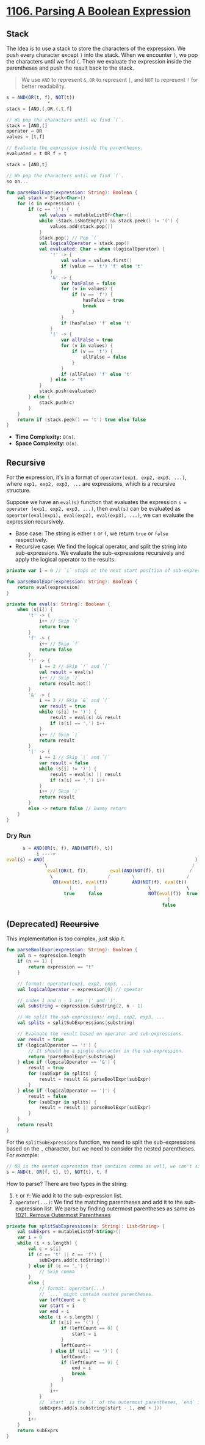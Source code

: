# [1106. Parsing A Boolean Expression](https://leetcode.com/problems/parsing-a-boolean-expression/description/)

## Stack
The idea is to use a stack to store the characters of the expression. We push every character except `)` into the stack. When we encounter `)`, we pop the characters until we find `(`. Then we evaluate the expression inside the parentheses and push the result back to the stack.

> We use `AND` to represent `&`, `OR` to represent `|`, and `NOT` to represent `!` for better readability.

```js
s = AND(OR(t, f), NOT(t))
               *
stack = [AND,(,OR,(,t,f]

// We pop the characters until we find `(`.
stack = [AND,(]
operator = OR
values = [t,f]

// Evaluate the expression inside the parentheses.
evaluated = t OR f = t

stack = [AND,t]

// We pop the characters until we find `(`.
so on...
```

```kotlin
fun parseBoolExpr(expression: String): Boolean {
    val stack = Stack<Char>()
    for (c in expression) {
        if (c == ')') {
            val values = mutableListOf<Char>()
            while (stack.isNotEmpty() && stack.peek() != '(') {
                values.add(stack.pop())
            }
            stack.pop() // Pop `(`
            val logicalOperator = stack.pop()
            val evaluated: Char = when (logicalOperator) {
                '!' -> {
                    val value = values.first()
                    if (value == 't') 'f' else 't'
                }
                '&' -> {
                    var hasFalse = false
                    for (v in values) {
                        if (v == 'f') {
                            hasFalse = true
                            break
                        }
                    }
                    if (hasFalse) 'f' else 't'
                }
                '|' -> {
                    var allFalse = true
                    for (v in values) {
                        if (v == 't') {
                            allFalse = false
                        }
                    }
                    if (allFalse) 'f' else 't'
                } else -> 't'
            }
            stack.push(evaluated)
        } else {
            stack.push(c)
        }
    }
    return if (stack.peek() == 't') true else false
}
```

* **Time Complexity:** `O(n)`.
* **Space Complexity:** `O(n)`. 

## Recursive
For the expression, it's in a format of `operator(exp1, exp2, exp3, ...)`, where `exp1, exp2, exp3, ...` are expressions, which is a recursive structure.

Suppose we have an `eval(s)` function that evaluates the expression `s = operator (exp1, exp2, exp3, ...)`, then `eval(s)` can be evaluated as `opeartor(eval(exp1), eval(exp2), eval(exp3), ...)`, we can evaluate the expression recursively.

* Base case: The string is either `t` or `f`, we return `true` or `false` respectively.
* Recursive case: We find the logical operator, and split the string into sub-expressions. We evaluate the sub-expressions recursively and apply the logical operator to the results.

```kotlin
private var i = 0 // `i` stops at the next start position of sub-expression.

fun parseBoolExpr(expression: String): Boolean {
    return eval(expression)
}

private fun eval(s: String): Boolean {
    when (s[i]) {
        't' -> {
            i++ // Skip `t`
            return true
        }
        'f' -> {
            i++ // Skip `f`
            return false
        }
        '!' -> {
            i += 2 // Skip `!` and `(`
            val result = eval(s)
            i++ // Skip `)`
            return result.not()
        }
        '&' -> {
            i += 2 // Skip `&` and `(`
            var result = true
            while (s[i] != ')') {
                result = eval(s) && result
                if (s[i] == ',') i++
            }
            i++ // Skip `)`
            return result
        }
        '|' -> {
            i += 2 // Skip `|` and `(`
            var result = false
            while (s[i] != ')') {
                result = eval(s) || result
                if (s[i] == ',') i++
            }
            i++ // Skip `)`
            return result
        }
        else -> return false // Dummy return
    }
}
```

### Dry Run
```js
      s = AND(OR(t, f), AND(NOT(f), t))
           i ---->
eval(s) = AND(                                                       )
              \                                                     /
               eval(OR(t, f)),        eval(AND(NOT(f), t))         /
                \                    /        \                   /
                 OR(eval(t), eval(f))         AND(NOT(f), eval(t))
                       |        |                   \             \              
                     true     false                 NOT(eval(f))  true
                                                           |
                                                         false
```


## (Deprecated) ~~Recursive~~

This implementation is too complex, just skip it.

```kotlin
fun parseBoolExpr(expression: String): Boolean {
    val n = expression.length
    if (n == 1) {
        return expression == "t"
    }

    // format: operator(exp1, exp2, exp3, ...)
    val logicalOperator = expression[0] // opeator

    // index 1 and n - 1 are '(' and ')'.    
    val substring = expression.substring(2, n - 1)

    // We split the sub-expressions: exp1, exp2, exp3, ...
    val splits = splitSubExpressions(substring)

    // Evaluate the result based on operator and sub-expressions.
    var result = true
    if (logicalOperator == '!') {
        // It should be a single character in the sub-expression.
        return !parseBoolExpr(substring)
    } else if (logicalOperator == '&') {
        result = true
        for (subExpr in splits) {
            result = result && parseBoolExpr(subExpr)
        }
    } else if (logicalOperator == '|') {
        result = false
        for (subExpr in splits) {
            result = result || parseBoolExpr(subExpr)
        }
    }
    return result
}
```

For the `splitSubExpressions` function, we need to split the sub-expressions based on the `,` character, but we need to consider the nested parentheses. For example:

```js
// OR is the nested expression that contains comma as well, we can't simply split it by comma.
s = AND(t, OR(f, t), t), NOT(t), t, f
```

How to parse? There are two types in the string:
1. `t` or `f`: We add it to the sub-expression list.
2. `operator(...)`: We find the matching parentheses and add it to the sub-expression list. We parse by finding outermost parentheses as same as [1021. Remove Outermost Parentheses](../leetcode/1021.remove-outermost-parentheses.md)

```kotlin
private fun splitSubExpressions(s: String): List<String> {
    val subExprs = mutableListOf<String>()
    var i = 0
    while (i < s.length) {
        val c = s[i]
        if (c == 't' || c == 'f') {
            subExprs.add(c.toString())
        } else if (c == ',') {
            // Skip comma
        }
        else {
            // format: operator(...)
            // `...` might contain nested parentheses.
            var leftCount = 0
            var start = i
            var end = i
            while (i < s.length) {
                if (s[i] == '(') {
                    if (leftCount == 0) {
                        start = i
                    }
                    leftCount++
                } else if (s[i] == ')') {
                    leftCount--
                    if (leftCount == 0) {
                        end = i
                        break
                    }                        
                }
                i++
            }
            // `start` is the `(` of the outermost parentheses, `end` is the `)` of the outermost parentheses.
            subExprs.add(s.substring(start - 1, end + 1))
        }
        i++
    }
    return subExprs
}
```

